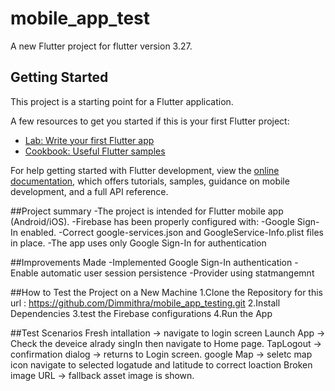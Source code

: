 # mobile_app_test

A new Flutter project for flutter version 3.27.

## Getting Started

This project is a starting point for a Flutter application.

A few resources to get you started if this is your first Flutter project:

- [Lab: Write your first Flutter app](https://docs.flutter.dev/get-started/codelab)
- [Cookbook: Useful Flutter samples](https://docs.flutter.dev/cookbook)

For help getting started with Flutter development, view the
[online documentation](https://docs.flutter.dev/), which offers tutorials,
samples, guidance on mobile development, and a full API reference.

##Project summary
-The project is intended for Flutter mobile app (Android/iOS).
-Firebase has been properly configured with:
-Google Sign-In enabled.
-Correct google-services.json and GoogleService-Info.plist files in place.
-The app uses only Google Sign-In for authentication

##Improvements Made
-Implemented Google Sign-In authentication
-Enable automatic user session persistence
-Provider using statmangemnt

##How to Test the Project on a New Machine
1.Clone the Repository for this url : https://github.com/Dimmithra/mobile_app_testing.git
2.Install Dependencies
3.test the Firebase configurations
4.Run the App

##Test Scenarios
Fresh intallation -> navigate to login screen
Launch App -> Check the deveice alrady singIn then navigate to Home page.
TapLogout -> confirmation dialog → returns to Login screen.
google Map -> seletc map icon navigate to selected logatude and latitude to correct loaction
Broken image URL → fallback asset image is shown.
